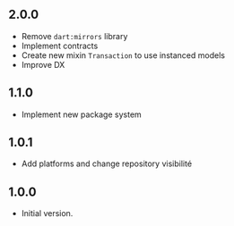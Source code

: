 ## 2.0.0
- Remove `dart:mirrors` library
- Implement contracts
- Create new mixin `Transaction` to use instanced models
- Improve DX

## 1.1.0
- Implement new package system

## 1.0.1
- Add platforms and change repository visibilité

## 1.0.0
- Initial version.